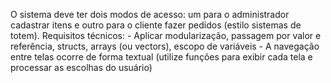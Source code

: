 O sistema deve ter dois modos de acesso: um para o administrador cadastrar itens e outro para o cliente fazer pedidos (estilo sistemas de totem).
Requisitos técnicos:
    - Aplicar modularização, passagem por valor e referência, structs, arrays (ou vectors), escopo de variáveis
    - A navegação entre telas ocorre de forma textual (utilize funções para exibir cada tela e processar as escolhas do usuário)
